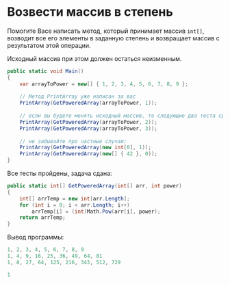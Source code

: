 # Возвести массив в степень

Помогите Васе написать метод, который принимает массив `int[]`, возводит все его элементы в заданную степень и возвращает массив с результатом этой операции.

Исходный массив при этом должен остаться неизменным.

```cs
public static void Main()
{
    var arrayToPower = new[] { 1, 2, 3, 4, 5, 6, 7, 8, 9 };
    
    // Метод PrintArray уже написан за вас
    PrintArray(GetPoweredArray(arrayToPower, 1));
    
    // если вы будете менять исходный массив, то следующие два теста сработают неверно:
    PrintArray(GetPoweredArray(arrayToPower, 2));
    PrintArray(GetPoweredArray(arrayToPower, 3));
    
    // не забывайте про частные случаи:
    PrintArray(GetPoweredArray(new int[0], 1));
    PrintArray(GetPoweredArray(new[] { 42 }, 0));
}
```

Все тесты пройдены, задача сдана:
```cs
public static int[] GetPoweredArray(int[] arr, int power)
{
    int[] arrTemp = new int[arr.Length];
    for (int i = 0; i < arr.Length; i++)
        arrTemp[i] = (int)Math.Pow(arr[i], power);
    return arrTemp;
}
```

Вывод программы:
```cs
1, 2, 3, 4, 5, 6, 7, 8, 9
1, 4, 9, 16, 25, 36, 49, 64, 81
1, 8, 27, 64, 125, 216, 343, 512, 729

1
```